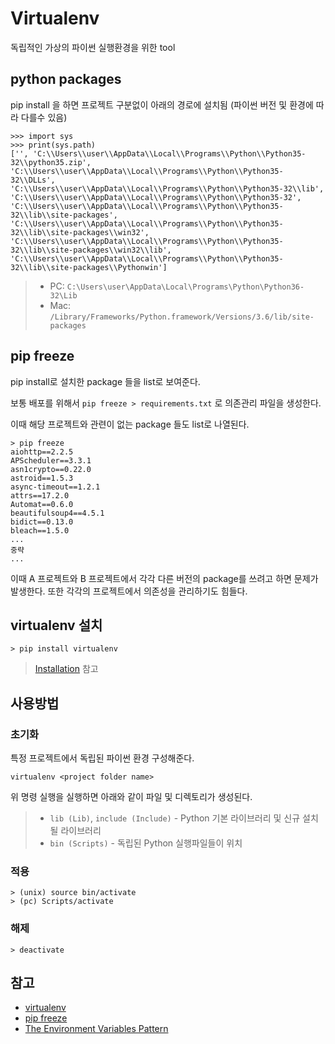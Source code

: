 # Virtualenv
독립적인 가상의 파이썬 실행환경을 위한 tool

## python packages
pip install <module> 을 하면 프로젝트 구분없이 아래의 경로에 설치됨 (파이썬 버전 및 환경에 따라 다를수 있음)
```
>>> import sys
>>> print(sys.path)
['', 'C:\\Users\\user\\AppData\\Local\\Programs\\Python\\Python35-32\\python35.zip', 'C:\\Users\\user\\AppData\\Local\\Programs\\Python\\Python35-32\\DLLs', 'C:\\Users\\user\\AppData\\Local\\Programs\\Python\\Python35-32\\lib', 'C:\\Users\\user\\AppData\\Local\\Programs\\Python\\Python35-32', 'C:\\Users\\user\\AppData\\Local\\Programs\\Python\\Python35-32\\lib\\site-packages', 'C:\\Users\\user\\AppData\\Local\\Programs\\Python\\Python35-32\\lib\\site-packages\\win32', 'C:\\Users\\user\\AppData\\Local\\Programs\\Python\\Python35-32\\lib\\site-packages\\win32\\lib', 'C:\\Users\\user\\AppData\\Local\\Programs\\Python\\Python35-32\\lib\\site-packages\\Pythonwin']
```
> - PC: `C:\Users\user\AppData\Local\Programs\Python\Python36-32\Lib`
> - Mac: `/Library/Frameworks/Python.framework/Versions/3.6/lib/site-packages`

## pip freeze
pip install로 설치한 package 들을 list로 보여준다.

보통 배포를 위해서 `pip freeze > requirements.txt` 로 의존관리 파일을 생성한다.

이때 해당 프로젝트와 관련이 없는 package 들도 list로 나열된다.

```console
> pip freeze
aiohttp==2.2.5
APScheduler==3.3.1
asn1crypto==0.22.0
astroid==1.5.3
async-timeout==1.2.1
attrs==17.2.0
Automat==0.6.0
beautifulsoup4==4.5.1
bidict==0.13.0
bleach==1.5.0
...
중략
...
```

이때 A 프로젝트와 B 프로젝트에서 각각 다른 버전의 package를 쓰려고 하면 문제가 발생한다.
또한 각각의 프로젝트에서 의존성을 관리하기도 힘들다.

## virtualenv 설치
```
> pip install virtualenv
```
> [Installation](https://virtualenv.pypa.io/en/stable/installation/) 참고

## 사용방법

### 초기화
특정 프로젝트에서 독립된 파이썬 환경 구성해준다.
```
virtualenv <project folder name>
```
위 명령 실행을 실행하면 아래와 같이 파일 및 디렉토리가 생성된다.
> - `lib (Lib)`, `include (Include)` - Python 기본 라이브러리 및 신규 설치될 라이브러리
> - `bin (Scripts)` -  독립된 Python 실행파일들이 위치

### 적용
```
> (unix) source bin/activate
> (pc) Scripts/activate
```

### 해제
```
> deactivate
```

## 참고
* [virtualenv](https://virtualenv.pypa.io)
* [pip freeze](https://pip.pypa.io/en/stable/reference/pip_freeze/)
* [The Environment Variables Pattern](https://medium.com/@gitudaniel/the-environment-variables-pattern-be73e6e0e5b7)